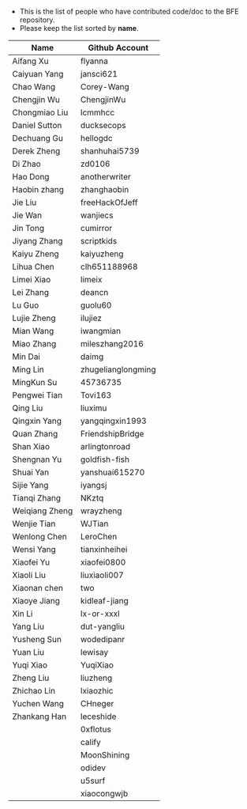 * This is the list of people who have contributed code/doc to the BFE repository.
* Please keep the list sorted by **name**. 

| Name | Github Account |
| ---- | -------------- |
| Aifang Xu | flyanna |
| Caiyuan Yang | jansci621 |
| Chao Wang | Corey-Wang |
| Chengjin Wu | ChengjinWu |
| Chongmiao Liu | lcmmhcc |
| Daniel Sutton | ducksecops |
| Dechuang Gu | hellogdc |
| Derek Zheng | shanhuhai5739 |
| Di Zhao | zd0106 |
| Hao Dong | anotherwriter |
| Haobin zhang | zhanghaobin |
| Jie Liu | freeHackOfJeff |
| Jie Wan | wanjiecs |
| Jin Tong | cumirror |
| Jiyang Zhang | scriptkids |
| Kaiyu Zheng | kaiyuzheng | 
| Lihua Chen | clh651188968 |
| Limei Xiao | limeix |
| Lei Zhang | deancn |
| Lu Guo | guolu60 |
| Lujie Zheng | ilujiez |
| Mian Wang | iwangmian |
| Miao Zhang | mileszhang2016 |
| Min Dai | daimg |
| Ming Lin | zhugelianglongming |
| MingKun Su | 45736735 |
| Pengwei Tian | Tovi163 |
| Qing Liu | liuximu |
| Qingxin Yang | yangqingxin1993 |
| Quan Zhang | FriendshipBridge |
| Shan Xiao | arlingtonroad |
| Shengnan Yu | goldfish-fish |
| Shuai Yan | yanshuai615270 |
| Sijie Yang | iyangsj |
| Tianqi Zhang | NKztq |
| Weiqiang Zheng | wrayzheng |
| Wenjie Tian | WJTian |
| Wenlong Chen | LeroChen |
| Wensi Yang | tianxinheihei | 
| Xiaofei Yu | xiaofei0800 |
| Xiaoli Liu | liuxiaoli007 |
| Xiaonan chen | two |
| Xiaoye Jiang | kidleaf-jiang |
| Xin Li | lx-or-xxxl |
| Yang Liu | dut-yangliu |
| Yusheng Sun | wodedipanr |
| Yuan Liu | lewisay |
| Yuqi Xiao | YuqiXiao |
| Zheng Liu | liuzheng |
| Zhichao Lin | lxiaozhic |
| Yuchen Wang | CHneger |
| Zhankang Han | leceshide |
|          | 0xflotus |
|          | calify |
|          | MoonShining |
|          | odidev |
|          | u5surf |
|          | xiaocongwjb |
